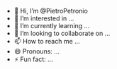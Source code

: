 - 👋 Hi, I’m @PietroPetronio
- 👀 I’m interested in ...
- 🌱 I’m currently learning ...
- 💞️ I’m looking to collaborate on ...
- 📫 How to reach me ...
- 😄 Pronouns: ...
- ⚡ Fun fact: ...

<!---
PietroPetronio/PietroPetronio is a ✨ special ✨ repository because its `README.md` (this file) appears on your GitHub profile.
You can click the Preview link to take a look at your changes.
--->
